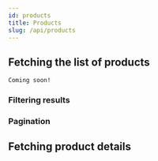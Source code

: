 ```yaml
---
id: products
title: Products
slug: /api/products
---
```


## Fetching the list of products

```
Coming soon!
```

### Filtering results

### Pagination

## Fetching product details
